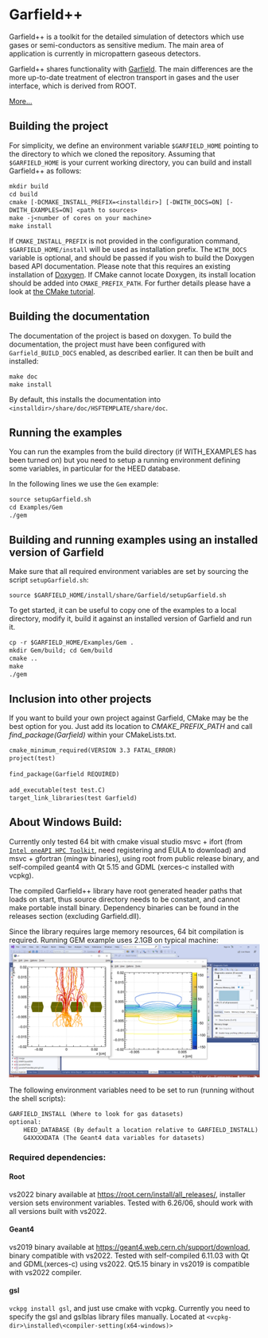 # Garfield++

Garfield++ is a toolkit for the detailed simulation of detectors which use gases or semi-conductors as sensitive medium. The main area of application is currently in micropattern gaseous detectors.

Garfield++ shares functionality with [Garfield](http://cern.ch/garfield). The main differences are the more up-to-date treatment of electron transport in gases and the user interface, which is derived from ROOT.

[More...](http://garfieldpp.web.cern.ch/garfieldpp/about)

## Building the project
For simplicity, we define an environment variable `$GARFIELD_HOME` 
pointing to the directory to which we cloned the repository. 
Assuming that `$GARFIELD_HOME` is your current working directory,
you can build and install Garfield++ as follows: 

    mkdir build
    cd build
    cmake [-DCMAKE_INSTALL_PREFIX=<installdir>] [-DWITH_DOCS=ON] [-DWITH_EXAMPLES=ON] <path to sources>
    make -j<number of cores on your machine>
    make install

If `CMAKE_INSTALL_PREFIX` is not provided in the configuration command, `$GARFIELD_HOME/install` will be used as installation prefix. The `WITH_DOCS` variable is optional, and should be passed if you wish to
build the Doxygen based API documentation. Please note that this requires an existing
installation of [Doxygen](http://www.doxygen.org/index.html). If CMake cannot locate
Doxygen, its install location should be added into `CMAKE_PREFIX_PATH`.
For further details please have a look at [the CMake tutorial](http://www.cmake.org/cmake-tutorial/).

## Building the documentation

The documentation of the project is based on doxygen. To build the documentation,
the project must have been configured with `Garfield_BUILD_DOCS` enabled, as
described earlier. It can then be built and installed:

    make doc
    make install

By default, this installs the documentation into `<installdir>/share/doc/HSFTEMPLATE/share/doc`.

## Running the examples

You can run the examples from the build directory (if WITH_EXAMPLES has been turned on) but you need to setup a running environment defining some variables, in particular for the HEED database.

In the following lines we use the `Gem` example:
```
source setupGarfield.sh
cd Examples/Gem
./gem
```
## Building and running examples using an installed version of Garfield

Make sure that all required environment variables are set by sourcing the script `setupGarfield.sh`:
```
source $GARFIELD_HOME/install/share/Garfield/setupGarfield.sh
```

To get started, it can be useful to copy one of the examples to 
a local directory, modify it, build it against an installed version of Garfield and run it. 
```
cp -r $GARFIELD_HOME/Examples/Gem .
mkdir Gem/build; cd Gem/build
cmake ..
make
./gem
```  

## Inclusion into other projects

If you want to build your own project against Garfield, CMake may be the best option for you. Just add its location to _CMAKE_PREFIX_PATH_ and call _find_package(Garfield)_ within your CMakeLists.txt.

```
cmake_minimum_required(VERSION 3.3 FATAL_ERROR)
project(test)

find_package(Garfield REQUIRED)

add_executable(test test.C)
target_link_libraries(test Garfield)
```

## About Windows Build:
Currently only tested 64 bit with cmake visual studio msvc + ifort 
(from [`Intel oneAPI HPC Toolkit`](https://www.intel.com/content/www/us/en/developer/tools/oneapi/hpc-toolkit-download.html), 
need registering and EULA to download) and msvc + gfortran (mingw binaries), using root from public release binary, 
and self-compiled geant4 with Qt 5.15 and GDML (xerces-c installed with vcpkg).

The compiled Garfield++ library have root generated header paths that loads on start, thus source directory needs to be
constant, and cannot make portable install binary. Dependency binaries can be found in the releases section (excluding Garfield.dll).

Since the library requires large memory resources, 64 bit compilation is required. Running GEM example uses 2.1GB on typical 
machine:
![GEM example](GEM-win64.PNG)

The following environment variables need to be set to run (running without the shell scripts):
```
GARFIELD_INSTALL (Where to look for gas datasets)
optional:
    HEED_DATABASE (By default a location relative to GARFIELD_INSTALL)
    G4XXXXDATA (The Geant4 data variables for datasets)
```

### Required dependencies:
#### Root
vs2022 binary available at https://root.cern/install/all_releases/, installer version sets environment variables. 
Tested with 6.26/06, should work with all versions built with vs2022.
#### Geant4
vs2019 binary available at https://geant4.web.cern.ch/support/download, binary compatible with vs2022.
Tested with self-compiled 6.11.03 with Qt and GDML(xerces-c) using vs2022. 
Qt5.15 binary in vs2019 is compatible with vs2022 compiler.
#### gsl
`vckpg install gsl`, and just use cmake with vcpkg. Currently you need to specify the gsl and gslblas library files manually. 
Located at `<vcpkg-dir>\installed\<compiler-setting(x64-windows)>`
